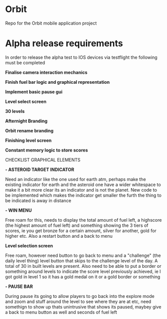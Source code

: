 # Orbit
Repo for the Orbit mobile application project


# Alpha release requirements
In order to release the alpha test to IOS devices via testflight the following must be completed


**Finalise camera interaction mechanics**


**Finish fuel bar logic and graphical representation**


**Implement basic pause gui**


**Level select screen**


**30 levels**


**Afternight Branding**


**Orbit rename branding**


**Finishing level screen**


**Constant memory logic to store scores**

CHECKLIST
GRAPHICAL ELEMENTS

**- ASTEROID TARGET INDICATOR**

Need an indicator like the one used for earth atm, perhaps make the existing indicator for earth and the asteroid one have a wider whitespace to make it a bit more clear its an indicator and is not the planet. New code to be implemented which makes the indicator get smaller the furth the thing to be indicated is away in distance 


**- WIN MENU**

Free roam for this, needs to display the total amount of fuel left, a highscore (the highest amount of fuel left) and something showing the 3 tiers of scores, ie you get bronze for a certain amount, silver for another, gold for higher etc. Also a restart button and a back to menu


**Level selection screen**

Free roam, however need button to go back to menu and a "challenge" (the daily level thing) level button that skips to the challenge level of the day. A total of 30 in built levels are present. Also need to be able to put a border or something around levels to indicate the score level previously achieved, ie I got gold in level 1 so it has a gold medal on it or a gold border or something


**- PAUSE BAR**

During pause its going to allow players to go back into the explore mode and zoom and stuff around the level to see where they are at etc, need somethign to show up thats unintrusive that shows its paused, maybey give a back to menu button as well and seconds of fuel left
